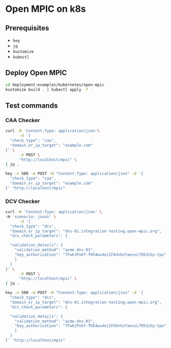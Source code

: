 # Open MPIC on k8s

## Prerequisites

- `hey`
- `jq`
- `kustomize`
- `kubectl`

## Deploy Open MPIC

```bash
cd deployment-examples/kubernetes/open-mpic
kustomize build . | kubectl apply -f -
```

## Test commands

### CAA Checker

```bash
curl -H 'Content-Type: application/json'\
      -d '{
  "check_type": "caa",
  "domain_or_ip_target": "example.com"
}' \
      -X POST \
      "http://localhost/mpic" \
| jq .
```

```bash
hey -n 500 -m POST -H "Content-Type: application/json" -d '{
  "check_type": "caa",
  "domain_or_ip_target": "example.com"
}' "http://localhost/mpic"
```

### DCV Checker

```bash
curl -H 'Content-Type: application/json' \
-H 'scenario: jason' \
      -d '{
  "check_type": "dcv",
  "domain_or_ip_target": "dns-01.integration-testing.open-mpic.org",
  "dcv_check_parameters": {

  "validation_details": {
    "validation_method": "acme-dns-01",
    "key_authorization": "7FwkJPsKf-TH54wu4eiIFA3nhzYaevsL7953ihy-tpo"
    }
  }
}' \
      -X POST \
      "http://localhost/mpic" \
| jq .
```

```bash
hey -n 500 -m POST -H "Content-Type: application/json" -d '{
  "check_type": "dcv",
  "domain_or_ip_target": "dns-01.integration-testing.open-mpic.org",
  "dcv_check_parameters": {

  "validation_details": {
    "validation_method": "acme-dns-01",
    "key_authorization": "7FwkJPsKf-TH54wu4eiIFA3nhzYaevsL7953ihy-tpo"
    }
  }
}' "http://localhost/mpic"
```
